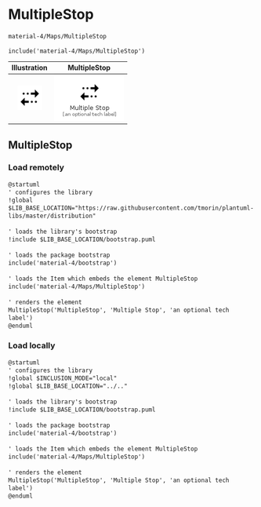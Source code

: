 # MultipleStop


```text
material-4/Maps/MultipleStop
```

```text
include('material-4/Maps/MultipleStop')
```



| Illustration | MultipleStop |
| :---: | :---: |
| ![illustration for Illustration](../../material-4/Maps/MultipleStop.png) | ![illustration for MultipleStop](../../material-4/Maps/MultipleStop.Local.png) |




## MultipleStop

### Load remotely
```plantuml
@startuml
' configures the library
!global $LIB_BASE_LOCATION="https://raw.githubusercontent.com/tmorin/plantuml-libs/master/distribution"

' loads the library's bootstrap
!include $LIB_BASE_LOCATION/bootstrap.puml

' loads the package bootstrap
include('material-4/bootstrap')

' loads the Item which embeds the element MultipleStop
include('material-4/Maps/MultipleStop')

' renders the element
MultipleStop('MultipleStop', 'Multiple Stop', 'an optional tech label')
@enduml
```

### Load locally
```plantuml
@startuml
' configures the library
!global $INCLUSION_MODE="local"
!global $LIB_BASE_LOCATION="../.."

' loads the library's bootstrap
!include $LIB_BASE_LOCATION/bootstrap.puml

' loads the package bootstrap
include('material-4/bootstrap')

' loads the Item which embeds the element MultipleStop
include('material-4/Maps/MultipleStop')

' renders the element
MultipleStop('MultipleStop', 'Multiple Stop', 'an optional tech label')
@enduml
```

